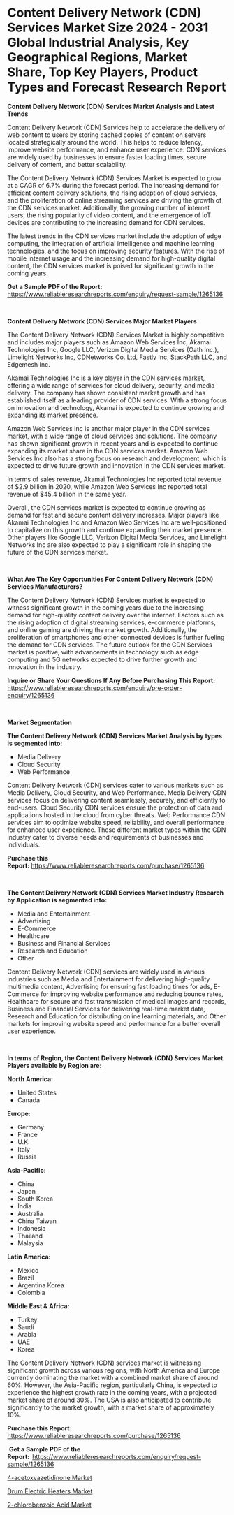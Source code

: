 <p><h1>Content Delivery Network (CDN) Services Market Size 2024 - 2031 Global Industrial Analysis, Key Geographical Regions, Market Share, Top Key Players, Product Types and Forecast Research Report</h1></p><p><strong>Content Delivery Network (CDN) Services Market Analysis and Latest Trends</strong></p>
<p><p>Content Delivery Network (CDN) Services help to accelerate the delivery of web content to users by storing cached copies of content on servers located strategically around the world. This helps to reduce latency, improve website performance, and enhance user experience. CDN services are widely used by businesses to ensure faster loading times, secure delivery of content, and better scalability.</p><p>The Content Delivery Network (CDN) Services Market is expected to grow at a CAGR of 6.7% during the forecast period. The increasing demand for efficient content delivery solutions, the rising adoption of cloud services, and the proliferation of online streaming services are driving the growth of the CDN services market. Additionally, the growing number of internet users, the rising popularity of video content, and the emergence of IoT devices are contributing to the increasing demand for CDN services.</p><p>The latest trends in the CDN services market include the adoption of edge computing, the integration of artificial intelligence and machine learning technologies, and the focus on improving security features. With the rise of mobile internet usage and the increasing demand for high-quality digital content, the CDN services market is poised for significant growth in the coming years.</p></p>
<p><strong>Get a Sample PDF of the Report:&nbsp;</strong> <a href="https://www.reliableresearchreports.com/enquiry/request-sample/1265136">https://www.reliableresearchreports.com/enquiry/request-sample/1265136</a></p>
<p>&nbsp;</p>
<p><strong>Content Delivery Network (CDN) Services Major Market Players</strong></p>
<p><p>The Content Delivery Network (CDN) Services Market is highly competitive and includes major players such as Amazon Web Services Inc, Akamai Technologies Inc, Google LLC, Verizon Digital Media Services (Oath Inc.), Limelight Networks Inc, CDNetworks Co. Ltd, Fastly Inc, StackPath LLC, and Edgemesh Inc.</p><p>Akamai Technologies Inc is a key player in the CDN services market, offering a wide range of services for cloud delivery, security, and media delivery. The company has shown consistent market growth and has established itself as a leading provider of CDN services. With a strong focus on innovation and technology, Akamai is expected to continue growing and expanding its market presence.</p><p>Amazon Web Services Inc is another major player in the CDN services market, with a wide range of cloud services and solutions. The company has shown significant growth in recent years and is expected to continue expanding its market share in the CDN services market. Amazon Web Services Inc also has a strong focus on research and development, which is expected to drive future growth and innovation in the CDN services market.</p><p>In terms of sales revenue, Akamai Technologies Inc reported total revenue of $2.9 billion in 2020, while Amazon Web Services Inc reported total revenue of $45.4 billion in the same year.</p><p>Overall, the CDN services market is expected to continue growing as demand for fast and secure content delivery increases. Major players like Akamai Technologies Inc and Amazon Web Services Inc are well-positioned to capitalize on this growth and continue expanding their market presence. Other players like Google LLC, Verizon Digital Media Services, and Limelight Networks Inc are also expected to play a significant role in shaping the future of the CDN services market.</p></p>
<p>&nbsp;</p>
<p><strong>What Are The Key Opportunities For Content Delivery Network (CDN) Services Manufacturers?</strong></p>
<p><p>The Content Delivery Network (CDN) Services market is expected to witness significant growth in the coming years due to the increasing demand for high-quality content delivery over the internet. Factors such as the rising adoption of digital streaming services, e-commerce platforms, and online gaming are driving the market growth. Additionally, the proliferation of smartphones and other connected devices is further fueling the demand for CDN services. The future outlook for the CDN Services market is positive, with advancements in technology such as edge computing and 5G networks expected to drive further growth and innovation in the industry.</p></p>
<p><strong>Inquire or Share Your Questions If Any Before Purchasing This Report:</strong> <a href="https://www.reliableresearchreports.com/enquiry/pre-order-enquiry/1265136">https://www.reliableresearchreports.com/enquiry/pre-order-enquiry/1265136</a></p>
<p>&nbsp;</p>
<p><strong>Market Segmentation</strong></p>
<p><strong>The Content Delivery Network (CDN) Services Market Analysis by types is segmented into:</strong></p>
<p><ul><li>Media Delivery</li><li>Cloud Security</li><li>Web Performance</li></ul></p>
<p><p>Content Delivery Network (CDN) services cater to various markets such as Media Delivery, Cloud Security, and Web Performance. Media Delivery CDN services focus on delivering content seamlessly, securely, and efficiently to end-users. Cloud Security CDN services ensure the protection of data and applications hosted in the cloud from cyber threats. Web Performance CDN services aim to optimize website speed, reliability, and overall performance for enhanced user experience. These different market types within the CDN industry cater to diverse needs and requirements of businesses and individuals.</p></p>
<p><strong>Purchase this Report:&nbsp;</strong><a href="https://www.reliableresearchreports.com/purchase/1265136">https://www.reliableresearchreports.com/purchase/1265136</a></p>
<p>&nbsp;</p>
<p><strong>The Content Delivery Network (CDN) Services Market Industry Research by Application is segmented into:</strong></p>
<p><ul><li>Media and Entertainment</li><li>Advertising</li><li>E-Commerce</li><li>Healthcare</li><li>Business and Financial Services</li><li>Research and Education</li><li>Other</li></ul></p>
<p><p>Content Delivery Network (CDN) services are widely used in various industries such as Media and Entertainment for delivering high-quality multimedia content, Advertising for ensuring fast loading times for ads, E-Commerce for improving website performance and reducing bounce rates, Healthcare for secure and fast transmission of medical images and records, Business and Financial Services for delivering real-time market data, Research and Education for distributing online learning materials, and Other markets for improving website speed and performance for a better overall user experience.</p></p>
<p>&nbsp;</p>
<p><strong>In terms of Region, the Content Delivery Network (CDN) Services Market Players available by Region are:</strong></p>
<p>
    <p> <strong> North America: </strong>
        <ul>
            <li>United States</li>
            <li>Canada</li>
        </ul>
        </p> 
    <p> <strong> Europe: </strong>
        <ul>
            <li>Germany</li>
            <li>France</li>
            <li>U.K.</li>
            <li>Italy</li>
            <li>Russia</li>
        </ul>
        </p> 
    <p> <strong> Asia-Pacific: </strong>
        <ul>
            <li>China</li>
            <li>Japan</li>
            <li>South Korea</li>
            <li>India</li>
            <li>Australia</li>
            <li>China Taiwan</li>
            <li>Indonesia</li>
            <li>Thailand</li>
            <li>Malaysia</li>
        </ul>
        </p> 
    <p> <strong> Latin America: </strong>
        <ul>
            <li>Mexico</li>
            <li>Brazil</li>
            <li>Argentina Korea</li>
            <li>Colombia</li>
        </ul>
        </p> 
    <p> <strong> Middle East & Africa: </strong>
        <ul>
            <li>Turkey</li>
            <li>Saudi</li>
            <li>Arabia</li>
            <li>UAE</li>
            <li>Korea</li>
        </ul>
    </p>
    </p>
<p><p>The Content Delivery Network (CDN) services market is witnessing significant growth across various regions, with North America and Europe currently dominating the market with a combined market share of around 60%. However, the Asia-Pacific region, particularly China, is expected to experience the highest growth rate in the coming years, with a projected market share of around 30%. The USA is also anticipated to contribute significantly to the market growth, with a market share of approximately 10%.</p></p>
<p><strong>Purchase this Report: </strong><a href="https://www.reliableresearchreports.com/purchase/1265136">https://www.reliableresearchreports.com/purchase/1265136</a></p>
<p>&nbsp;<strong>Get a Sample PDF of the Report:&nbsp;&nbsp;</strong><a href="https://www.reliableresearchreports.com/enquiry/request-sample/1265136">https://www.reliableresearchreports.com/enquiry/request-sample/1265136</a></p>
<p><strong></strong></p>
<p><p><a href="https://issuu.com/reportprime-2/docs/4-acetoxyazetidinone-market-size-2030.pptx">4-acetoxyazetidinone Market</a></p><p><a href="https://github.com/angelajermaine/Market-Research-Report-List-2/blob/main/drum-electric-heaters-market.md">Drum Electric Heaters Market</a></p><p><a href="https://issuu.com/reportprime-2/docs/2-chlorobenzoic-acid-market-size-2030.pptx">2-chlorobenzoic Acid Market</a></p></p>